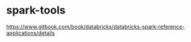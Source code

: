 # spark-tools

https://www.gitbook.com/book/databricks/databricks-spark-reference-applications/details
